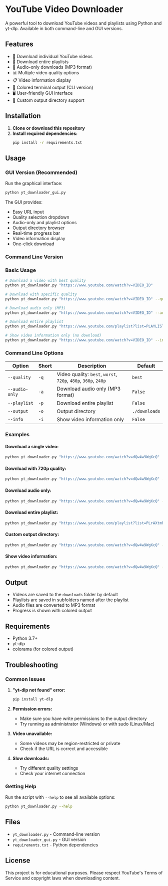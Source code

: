 # YouTube Video Downloader

A powerful tool to download YouTube videos and playlists using Python and yt-dlp. Available in both command-line and GUI versions.

## Features

- 🎥 Download individual YouTube videos
- 📁 Download entire playlists
- 🎵 Audio-only downloads (MP3 format)
- 📊 Multiple video quality options
- 📋 Video information display
- 🎨 Colored terminal output (CLI version)
- 🖥️ User-friendly GUI interface
- 📂 Custom output directory support

## Installation

1. **Clone or download this repository**
2. **Install required dependencies:**
   ```bash
   pip install -r requirements.txt
   ```

## Usage

### GUI Version (Recommended)

Run the graphical interface:
```bash
python yt_downloader_gui.py
```

The GUI provides:
- Easy URL input
- Quality selection dropdown
- Audio-only and playlist options
- Output directory browser
- Real-time progress bar
- Video information display
- One-click download

### Command Line Version

### Basic Usage

```bash
# Download a video with best quality
python yt_downloader.py "https://www.youtube.com/watch?v=VIDEO_ID"

# Download with specific quality
python yt_downloader.py "https://www.youtube.com/watch?v=VIDEO_ID" --quality 720p

# Download audio only (MP3)
python yt_downloader.py "https://www.youtube.com/watch?v=VIDEO_ID" --audio-only

# Download entire playlist
python yt_downloader.py "https://www.youtube.com/playlist?list=PLAYLIST_ID" --playlist

# Show video information only (no download)
python yt_downloader.py "https://www.youtube.com/watch?v=VIDEO_ID" --info
```

### Command Line Options

| Option | Short | Description | Default |
|--------|-------|-------------|---------|
| `--quality` | `-q` | Video quality: `best`, `worst`, `720p`, `480p`, `360p`, `240p` | `best` |
| `--audio-only` | `-a` | Download audio only (MP3 format) | `False` |
| `--playlist` | `-p` | Download entire playlist | `False` |
| `--output` | `-o` | Output directory | `./downloads` |
| `--info` | `-i` | Show video information only | `False` |

### Examples

#### Download a single video:
```bash
python yt_downloader.py "https://www.youtube.com/watch?v=dQw4w9WgXcQ"
```

#### Download with 720p quality:
```bash
python yt_downloader.py "https://www.youtube.com/watch?v=dQw4w9WgXcQ" --quality 720p
```

#### Download audio only:
```bash
python yt_downloader.py "https://www.youtube.com/watch?v=dQw4w9WgXcQ" --audio-only
```

#### Download entire playlist:
```bash
python yt_downloader.py "https://www.youtube.com/playlist?list=PLrAXtmRdnEQy6nuLMOVaJ7QyWg8c2ZvA8" --playlist
```

#### Custom output directory:
```bash
python yt_downloader.py "https://www.youtube.com/watch?v=dQw4w9WgXcQ" --output "C:/MyVideos"
```

#### Show video information:
```bash
python yt_downloader.py "https://www.youtube.com/watch?v=dQw4w9WgXcQ" --info
```

## Output

- Videos are saved to the `downloads` folder by default
- Playlists are saved in subfolders named after the playlist
- Audio files are converted to MP3 format
- Progress is shown with colored output

## Requirements

- Python 3.7+
- yt-dlp
- colorama (for colored output)

## Troubleshooting

### Common Issues

1. **"yt-dlp not found" error:**
   ```bash
   pip install yt-dlp
   ```

2. **Permission errors:**
   - Make sure you have write permissions to the output directory
   - Try running as administrator (Windows) or with sudo (Linux/Mac)

3. **Video unavailable:**
   - Some videos may be region-restricted or private
   - Check if the URL is correct and accessible

4. **Slow downloads:**
   - Try different quality settings
   - Check your internet connection

### Getting Help

Run the script with `--help` to see all available options:
```bash
python yt_downloader.py --help
```

## Files

- `yt_downloader.py` - Command-line version
- `yt_downloader_gui.py` - GUI version
- `requirements.txt` - Python dependencies

## License

This project is for educational purposes. Please respect YouTube's Terms of Service and copyright laws when downloading content.
